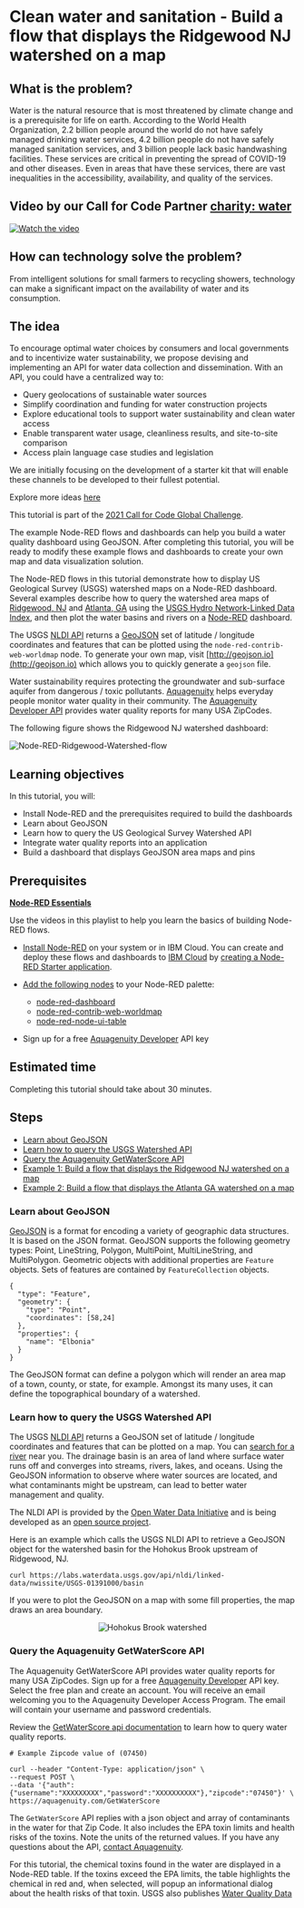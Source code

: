 # Clean water and sanitation - Build a flow that displays the Ridgewood NJ watershed on a map

## What is the problem?

Water is the natural resource that is most threatened by climate change and is a prerequisite for life on earth. According to the World Health Organization, 2.2 billion people around the world do not have safely managed drinking water services, 4.2 billion people do not have safely managed sanitation services, and 3 billion people lack basic handwashing facilities. These services are critical in preventing the spread of COVID-19 and other diseases. Even in areas that have these services, there are vast inequalities in the accessibility, availability, and quality of the services. 

## Video by our Call for Code Partner [charity: water](https://www.charitywater.org)

[![Watch the video](images/charitywater.jpg)](https://www.youtube.com/watch?v=UE9UvT5ujyg)

## How can technology solve the problem?

From intelligent solutions for small farmers to recycling showers, technology can make a significant impact on the availability of water and its consumption.

## The idea

To encourage optimal water choices by consumers and local governments and to incentivize water sustainability, we propose devising and implementing an API for water data collection and dissemination. With an API, you could have a centralized way to:

- Query geolocations of sustainable water sources
- Simplify coordination and funding for water construction projects
- Explore educational tools to support water sustainability and clean water access
- Enable transparent water usage, cleanliness results, and site-to-site comparison
- Access plain language case studies and legislation

We are initially focusing on the development of a starter kit that will enable these channels to be developed to their fullest potential.

Explore more ideas [here](https://github.com/Call-for-Code/Solution-Starter-Kit-Water-2021#solution-ideas)

This tutorial is part of the [2021 Call for Code Global Challenge](https://developer.ibm.com/callforcode/).

The example Node-RED flows and dashboards can help you build a water quality dashboard using GeoJSON. After completing this tutorial, you will be ready to modify these example flows and dashboards to create your own map and data visualization solution.

The Node-RED flows in this tutorial demonstrate how to display US Geological Survey (USGS) watershed maps on a Node-RED dashboard. Several examples describe how to query the watershed area maps of [Ridgewood, NJ](https://waterdata.usgs.gov/monitoring-location/01390500/#parameterCode=00060)
and [Atlanta, GA](https://www.atlantawatershed.org/) using the
[USGS Hydro Network-Linked Data Index](https://waterdata.usgs.gov/blog/nldi-intro/),
and then plot the water basins and rivers on a [Node-RED](https://nodered.org) dashboard.

The USGS [NLDI API](https://labs.waterdata.usgs.gov/api/nldi/swagger-ui.html) returns a [GeoJSON](https://en.wikipedia.org/wiki/GeoJSON) set of latitude / longitude coordinates and features that can be plotted using the `node-red-contrib-web-worldmap` node. To generate your own map, visit [http://geojson.io](http://geojson.io) which allows you to quickly generate a `geojson` file.

Water sustainability requires protecting the groundwater and sub-surface aquifer from dangerous / toxic pollutants. [Aquagenuity](https://aquagenuity.com/) helps everyday people monitor water quality in their community. The [Aquagenuity Developer API](https://aquagenuity.com/developer) provides water quality reports for many USA ZipCodes.

The following figure shows the Ridgewood NJ watershed dashboard:

![Node-RED-Ridgewood-Watershed-flow](images/Node-RED-Ridgewood-Watershed-flow.png)

## Learning objectives

In this tutorial, you will:

* Install Node-RED and the prerequisites required to build the dashboards
* Learn about GeoJSON
* Learn how to query the US Geological Survey Watershed API
* Integrate water quality reports into an application
* Build a dashboard that displays GeoJSON area maps and pins

## Prerequisites

<sidebar>**[Node-RED Essentials](/videos/node-red-essentials)** <p>Use the videos in this playlist to help you learn the basics of building Node-RED flows.</p></sidebar>

* [Install Node-RED](https://nodered.org/docs/getting-started/) on your system or in IBM Cloud. You can create and deploy these flows and dashboards to [IBM Cloud](https://developer.ibm.com/dwwi/jsp/register.jsp?eventid=cfc2021challenge) by [creating a Node-RED Starter application](/tutorials/how-to-create-a-node-red-starter-application/).

* [Add the following nodes](https://nodered.org/docs/user-guide/runtime/adding-nodes) to your Node-RED palette:

    * [node-red-dashboard](https://flows.nodered.org/node/node-red-dashboard)
    * [node-red-contrib-web-worldmap](https://flows.nodered.org/node/node-red-contrib-web-worldmap)
    * [node-red-node-ui-table](https://flows.nodered.org/node/node-red-node-ui-table)

* Sign up for a free [Aquagenuity Developer](https://aquagenuity.com/developer) API key

## Estimated time

Completing this tutorial should take about 30 minutes.

## Steps

* [Learn about GeoJSON](#learn-about-geojson)
* [Learn how to query the USGS Watershed API](#learn-how-to-query-the-usgs-watershed-api)
* [Query the Aquagenuity GetWaterScore API](#query-the-aquagenuity-getwaterscore-api)
* [Example 1: Build a flow that displays the Ridgewood NJ watershed on a map](#example-1-build-a-flow-that-displays-the-ridgewood-nj-watershed-on-a-map)
* [Example 2: Build a flow that displays the Atlanta GA watershed on a map](#example-2-build-a-flow-that-displays-the-atlanta-ga-watershed-on-a-map)

### Learn about GeoJSON

[GeoJSON](https://en.wikipedia.org/wiki/GeoJSON) is a format for encoding a variety of geographic data structures. It is based on the JSON format. GeoJSON supports the following geometry types: Point, LineString, Polygon, MultiPoint, MultiLineString, and MultiPolygon. Geometric objects with additional properties are `Feature` objects. Sets of features are contained by `FeatureCollection` objects.

```
{
  "type": "Feature",
  "geometry": {
    "type": "Point",
    "coordinates": [58,24]
  },
  "properties": {
    "name": "Elbonia"
  }
}
```

The GeoJSON format can define a polygon which will render an area map of a town, county, or state, for example. Amongst its many uses, it can define the topographical boundary of a watershed.

### Learn how to query the USGS Watershed API

The USGS [NLDI API](https://labs.waterdata.usgs.gov/api/nldi/swagger-ui.html) returns a GeoJSON set of latitude / longitude coordinates and features that can be plotted on a map. You can [search for a river](https://waterdata.usgs.gov/nwis/inventory?state_cd=nj&format=station_list) near you. The drainage basin is an area of land where surface water runs off and converges into streams, rivers, lakes, and oceans. Using the GeoJSON information to observe where water sources are located, and what contaminants might be upstream, can lead to better water management and quality.

The NLDI API is provided by the [Open Water Data Initiative](https://acwi.gov/spatial/owdi/) and is being developed as an [open source project](https://github.com/ACWI-SSWD).

Here is an example which calls the USGS NLDI API to retrieve a GeoJSON object for the watershed basin for the Hohokus Brook upstream of Ridgewood, NJ.

```
curl https://labs.waterdata.usgs.gov/api/nldi/linked-data/nwissite/USGS-01391000/basin
```

If you were to plot the GeoJSON on a map with some fill properties, the map draws an area boundary.

<center><img alt="Hohokus Brook watershed" src="images/hohokus-brook-watershed.png"></center>

### Query the Aquagenuity GetWaterScore API

The Aquagenuity GetWaterScore API provides water quality reports for many USA ZipCodes. Sign up for a free [Aquagenuity Developer](https://aquagenuity.com/developer) API key. Select the free plan and create an account. You will receive an email welcoming you to the Aquagenuity Developer Access Program. The email will contain your username and password credentials.

Review the [GetWaterScore api documentation](https://aquagenuity.com/api) to learn how to query water quality reports.

```
# Example Zipcode value of (07450)

curl --header "Content-Type: application/json" \
--request POST \
--data '{"auth":{"username":"XXXXXXXXX","password":"XXXXXXXXXX"},"zipcode":"07450"}' \
https://aquagenuity.com/GetWaterScore
```

The `GetWaterScore` API replies with a json object and array of contaminants in the water for that Zip Code. It also includes the EPA toxin limits and health risks of the toxins. Note the units of the returned values. If you have any questions about the API, [contact Aquagenuity](mailto:hello@aquagenuity.com).

For this tutorial, the chemical toxins found in the water are displayed in a Node-RED table. If the toxins exceed the EPA limits, the table highlights the chemical in red and, when selected, will popup an informational dialog about the health risks of that toxin. USGS also publishes [Water Quality Data](https://www.waterqualitydata.us/portal/)